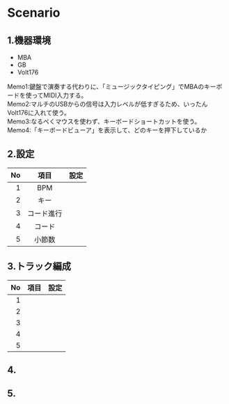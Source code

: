# Scenario
## 1.機器環境
- MBA
- GB
- Volt176
  
Memo1:鍵盤で演奏する代わりに、「ミュージックタイピング」でMBAのキーボードを使ってMIDI入力する。  
Memo2:マルチのUSBからの信号は入力レベルが低すぎるため、いったんVolt176に入れて使う。  
Memo3:なるべくマウスを使わず、キーボードショートカットを使う。  
Memo4:「キーボードビューア」を表示して、どのキーを押下しているか
## 2.設定

|No|項目|設定|
|--:|:--:|:--|
|1|BPM||
|2|キー||
|3|コード進行||
|4|コード||
|5|小節数||
  
## 3.トラック編成
|No|項目|設定|
|--:|:--:|:--|
|1|||
|2|||
|3|||
|4|||
|5|||


## 4.

## 5.